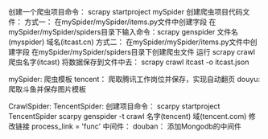 创建一个爬虫项目命令：
    scrapy startproject mySpider
创建爬虫项目代码文件：
    方式一：
        在mySpider/mySpider/items.py文件中创建字段
        在mySpider/mySpider/spiders目录下输入命令：scrapy genspider 文件名(myspider) 域名(itcast.cn)
    方式二：
        在mySpider/mySpider/items.py文件中创建字段
        在mySpider/mySpider/spiders目录下创建爬虫文件
运行
    scrapy crawl 爬虫名字(itcast)
    将数据保存到文件中去：
        scrapy crawl itcast -o itcast.json


mySpider:
    爬虫模板
tencent：
    爬取腾讯工作岗位并保存，实现自动翻页
douyu:
    爬取斗鱼并保存图片模板

CrawlSpider:
    TencentSpider:
        创建项目命令：
                    scarpy startproject TencentSpider
                    scarpy genspider -t crawl 名字(tencent) 域(tencent.com)
        修改链接
            process_link = 'func'
中间件：
    douban：
        添加Mongodb的中间件
